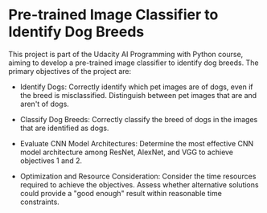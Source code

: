 # Pre-trained Image Classifier to Identify Dog Breeds

This project is part of the Udacity AI Programming with Python course, aiming to develop a pre-trained image classifier to identify dog breeds. The primary objectives of the project are:

* Identify Dogs: Correctly identify which pet images are of dogs, even if the breed is misclassified.
Distinguish between pet images that are and aren't of dogs.

* Classify Dog Breeds: Correctly classify the breed of dogs in the images that are identified as dogs.
  
* Evaluate CNN Model Architectures: Determine the most effective CNN model architecture among ResNet, AlexNet, and VGG to achieve objectives 1 and 2.

* Optimization and Resource Consideration: Consider the time resources required to achieve the objectives. Assess whether alternative solutions could provide a "good enough" result within reasonable time constraints.
